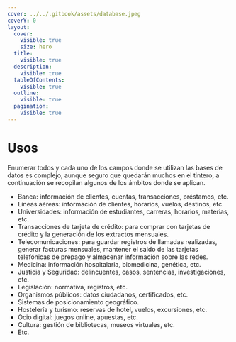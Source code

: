 ```yaml
---
cover: ../../.gitbook/assets/database.jpeg
coverY: 0
layout:
  cover:
    visible: true
    size: hero
  title:
    visible: true
  description:
    visible: true
  tableOfContents:
    visible: true
  outline:
    visible: true
  pagination:
    visible: true
---
```


# Usos

Enumerar todos y cada uno de los campos donde se utilizan las bases de datos es complejo, aunque seguro que quedarán muchos en el tintero, a continuación se recopilan algunos de los ámbitos donde se aplican.

* Banca: información de clientes, cuentas, transacciones, préstamos, etc.
* Líneas aéreas: información de clientes, horarios, vuelos, destinos, etc.
* Universidades: información de estudiantes, carreras, horarios, materias, etc.
* Transacciones de tarjeta de crédito: para comprar con tarjetas de crédito y la generación de los extractos mensuales.
* Telecomunicaciones: para guardar registros de llamadas realizadas, generar facturas mensuales, mantener el saldo de las tarjetas telefónicas de prepago y almacenar información sobre las redes.
* Medicina: información hospitalaria, biomedicina, genética, etc.
* Justicia y Seguridad: delincuentes, casos, sentencias, investigaciones, etc.
* Legislación: normativa, registros, etc.
* Organismos públicos: datos ciudadanos, certificados, etc.
* Sistemas de posicionamiento geográfico.
* Hostelería y turismo: reservas de hotel, vuelos, excursiones, etc.
* Ocio digital: juegos online, apuestas, etc.
* Cultura: gestión de bibliotecas, museos virtuales, etc.
* Etc.
